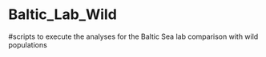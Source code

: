 # Baltic_Lab_Wild
#scripts to execute the analyses for the Baltic Sea lab comparison with wild populations
